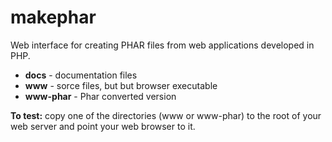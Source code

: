 makephar
========

Web interface for creating PHAR files from web applications developed in PHP.

* **docs** - documentation files
* **www** - sorce files, but but browser executable
* **www-phar** - Phar converted version

**To test:** copy one of the directories (www or www-phar) to the root of your web server and point your web browser to it.
